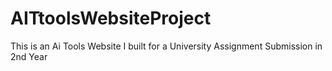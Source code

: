 # AITtoolsWebsiteProject
This is an Ai Tools Website I built for a University Assignment Submission in 2nd Year
